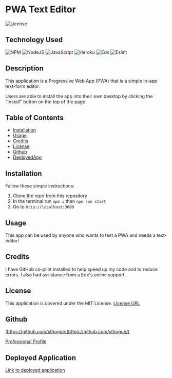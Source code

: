 # PWA Text Editor

![License](https://img.shields.io/badge/License-MIT-yellow.svg)

## Technology Used
![NPM](https://img.shields.io/badge/NPM-%23000000.svg?style=for-the-badge&logo=npm&logoColor=white)
![NodeJS](https://img.shields.io/badge/node.js-6DA55F?style=for-the-badge&logo=node.js&logoColor=white)
![JavaScript](https://img.shields.io/badge/javascript-%23323330.svg?style=for-the-badge&logo=javascript&logoColor=%23F7DF1E)
![Heroku](https://img.shields.io/badge/Heroku-430098?style=for-the-badge&logo=heroku&logoColor=white)
![Edx](https://img.shields.io/badge/Edx-193A3E?style=for-the-badge&logo=edx&logoColor=white)
![Eslint](https://img.shields.io/badge/eslint-3A33D1?style=for-the-badge&logo=eslint&logoColor=white)

## Description

This application is a Progressive Web App (PWA) that is a simple in-app text-form editor.

Users are able to install the app into their own desktop by clicking the "Install" button on the top of the page. 

## Table of Contents
* [Installation](#installation)
* [Usage](#usage)
* [Credits](#credits)
* [License](#license)
* [Github](#github)
* [DeployedApp](#deployed-application)
## Installation
Fallow these simple instructions:
1. Clone the repo from this repository
2. In the terminal run `npm i` then `npm run start`
3. Go to `http://localhost:3000`

## Usage
This app can be used by anyone who wants to test a PWA and needs a text-editor! 

## Credits

I have GitHub co-pilot installed to help speed up my code and to reduce errors. I also had assistance from a Edx's online support.

## License

This application is covered under the MIT License.
[License URL](https://opensource.org/licenses/MIT)

## Github

[https://github.com/sthogue](https://github.com/sthogue/)

[Professional Profile](https://www.stephenhogue.com)

## Deployed Application

[Link to deployed application](https://secure-shore-42059-b4b3f805bc93.herokuapp.com/)